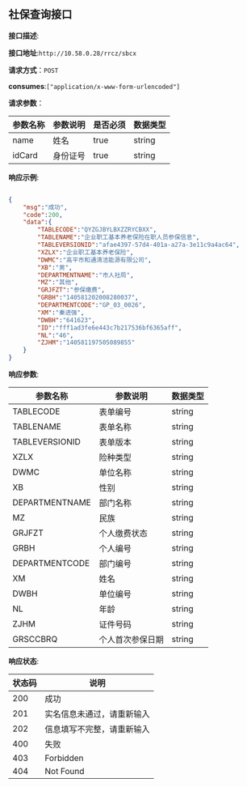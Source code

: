 

## 社保查询接口


**接口描述**:


**接口地址**:`http://10.58.0.28/rrcz/sbcx`


**请求方式**：`POST`


**consumes**:`["application/x-www-form-urlencoded"]`





**请求参数**：

| 参数名称         | 参数说明     |  是否必须      |  数据类型  | 
| ------------ | -------------------------------- |--------|----|
|name| 姓名  | true |string  |   
|idCard| 身份证号  | true |string  |

**响应示例**:

```json

{
    "msg":"成功",
    "code":200,
    "data":{
        "TABLECODE":"QYZGJBYLBXZZRYCBXX",
        "TABLENAME":"企业职工基本养老保险在职人员参保信息",
        "TABLEVERSIONID":"afae4397-57d4-401a-a27a-3e11c9a4ac64",
        "XZLX":"企业职工基本养老保险",
        "DWMC":"高平市和通清洁能源有限公司",
        "XB":"男",
        "DEPARTMENTNAME":"市人社局",
        "MZ":"其他",
        "GRJFZT":"参保缴费",
        "GRBH":"140581202008280037",
        "DEPARTMENTCODE":"GP_03_0026",
        "XM":"秦进强",
        "DWBH":"641623",
        "ID":"fff1ad3fe6e443c7b217536bf6365aff",
        "NL":"46",
        "ZJHM":"140581197505089855"
    }
}
```

**响应参数**:

| 参数名称         | 参数说明     |    数据类型  | 
| ------------ | --------|----|
| TABLECODE| 表单编号| string  |
| TABLENAME| 表单名称| string  |
| TABLEVERSIONID| 表单版本| string  |
| XZLX| 险种类型| string  |
| DWMC| 单位名称| string  |
| XB| 性别| string  |
| DEPARTMENTNAME| 部门名称| string  |
| MZ| 民族| string  |
| GRJFZT| 个人缴费状态| string  |
| GRBH| 个人编号| string  |
| DEPARTMENTCODE| 部门编号| string  |
| XM| 姓名| string  |
| DWBH| 单位编号| string  |
| NL| 年龄 | string  |
| ZJHM| 证件号码 | string  |
| GRSCCBRQ| 个人首次参保日期 | string  |




**响应状态**:


| 状态码         | 说明                           |
| ------------ | -------------------------------- 
| 200 | 成功  ||
| 201 | 实名信息未通过，请重新输入  ||
| 202 | 信息填写不完整，请重新输入  ||
| 400 | 失败  ||
| 403 | Forbidden  ||
| 404 | Not Found  ||
